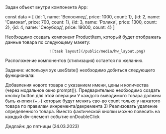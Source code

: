 Задан объект внутри компонента App:

const data = [
{id: 1, name: 'Велосипед', price: 1000, count: 1},
{id: 2, name: 'Самокат', price: 700, count: 1},
{id: 3, name: 'Ролики', price: 1300, count: 2},
{id: 4, name: 'Сноуборд', price: 19000, count: 4}
]

Необходимо создать компонент ProductItem, который будет отображать данные товара по следующему макету:

    					![task layout](/public/media/hw_layout.png)

Расположение компонентов (стилизация) остается по желанию.

Задание: используя хук useState() необходимо добиться следующего функционала:

Добавления нового товара с указанием имени, цены и количества (через модальное окно prompt()). Предварительно необходимо создать кнопку button для этой операции
У каждого выводимого товара должны быть кнопки (+,-) которые будут менять сво-во count только у нажатого товара по правилам икнремента/декремента 3) Реализовать удаление определенного товара. Вместо фактической кнопки можно повесить на каждый div-элемент событие onDoubleClick

Дедлайн: до пятницы (24.03.2023)
